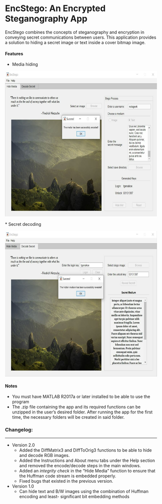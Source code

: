 # EncStego: An Encrypted Steganography App
EncStego combines the concepts of steganography and encryption in conveying 
secret communications between users. This application provides a solution to
hiding a secret image or text inside a cover bitmap image.

#### Features
* Media hiding
<p align="center">
  <img width="640" height="480" src="https://github.com/takatz28/EncStego/blob/master/docs/hide_media.JPG">
</p>
* Secret decoding
<p align="center">
  <img width="640" height="480" src="https://github.com/takatz28/EncStego/blob/master/docs/decode_media.JPG">
</p>

#### Notes  
* You must have MATLAB R2017a or later installed to be able to use the program
* The .zip file containing the app and its required functions can be unzipped in the
user’s desired folder. After running the app for the first time, the necessary folders
will be created in said folder.

### Changelog:
___________________________________________
* Version 2.0
  * Added the DiffMatrix3 and DiffToOrig3 functions to be able to hide and decode RGB images.
  * Added the Instructions and About menu tabs under the Help section and removed the encode/decode steps in the main windows.
  * Added an _integrity check_ in the “Hide Media” function to ensure that the Huffman code stream is embedded properly.
  * Fixed bugs that existed in the previous version.
* Version 1.0
  * Can hide text and B/W images using the combination of Huffman encoding and least-
    significant bit embedding methods
